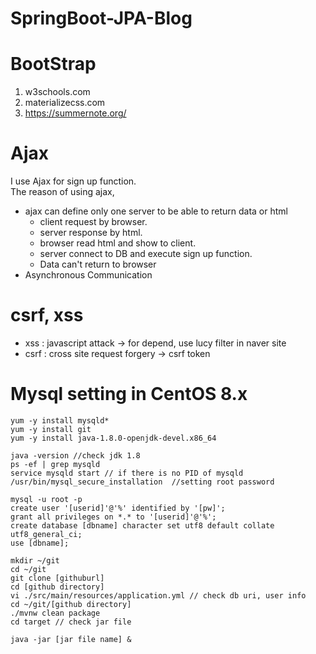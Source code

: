 # SpringBoot-JPA-Blog


# BootStrap
1. w3schools.com  
2. materializecss.com
3. https://summernote.org/


# Ajax
I use Ajax for sign up function.  
The reason of using ajax, 
  - ajax can define only one server to be able to return data or html  
    - client request by browser. 
    - server response by html.  
    - browser read html and show to client.  
    - server connect to DB and execute sign up function.
    - Data can't return to browser  
  - Asynchronous Communication

 # csrf, xss
  - xss : javascript attack -> for depend, use lucy filter in naver site
  - csrf : cross site request forgery -> csrf token
  
  
 # Mysql setting in CentOS 8.x
    yum -y install mysqld*  
    yum -y install git  
    yum -y install java-1.8.0-openjdk-devel.x86_64  
      
    java -version //check jdk 1.8  
    ps -ef | grep mysqld  
    service mysqld start // if there is no PID of mysqld  
    /usr/bin/mysql_secure_installation  //setting root password  
    
    mysql -u root -p  
    create user '[userid]'@'%' identified by '[pw]';  
    grant all privileges on *.* to '[userid]'@'%';  
    create database [dbname] character set utf8 default collate utf8_general_ci;  
    use [dbname];  
      
    mkdir ~/git  
    cd ~/git  
    git clone [githuburl]  
    cd [github directory]  
    vi ./src/main/resources/application.yml // check db uri, user info
    cd ~/git/[github directory]  
    ./mvnw clean package  
    cd target // check jar file
    
    java -jar [jar file name] &
 
